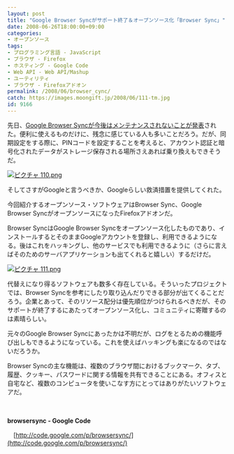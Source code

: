 ```yaml
---
layout: post
title: "Google Browser Syncがサポート終了＆オープンソース化「Browser Sync」"
date: 2008-06-26T18:00:00+09:00
categories:
- オープンソース
tags: 
- プログラミング言語 - JavaScript
- ブラウザ - Firefox
- ホスティング - Google Code
- Web API - Web API/Mashup
- ユーティリティ
- ブラウザ - Firefoxアドオン
permalink: /2008/06/browser_cync/
catch: https://images.moongift.jp/2008/06/111-tm.jpg
id: 9166
---
```

先日、[Google Browser Syncが今後はメンテナンスされないことが発表](http://googlesystem.blogspot.com/2008/06/google-browser-sync-to-be-discontinued.html)された。便利に使えるものだけに、残念に感じている人も多いことだろう。だが、同期設定をする際に、PINコードを設定することを考えると、アカウント認証と暗号化されたデータがストレージ保存される場所さえあれば乗り換えもできそうだ。

  

[![ピクチャ 110.png](https://images.moongift.jp/2008/06/110-tm.jpg)](https://images.moongift.jp/2008/06/110.jpg)

  

そしてさすがGoogleと言うべきか、Googleらしい救済措置を提供してくれた。

  

今回紹介するオープンソース・ソフトウェアはBrowser Sync、Google Browser SyncがオープンソースになったFirefoxアドオンだ。

  
  
<!--more-->  

Browser SyncはGoogle Browser Syncをオープンソース化したものであり、インストールするとそのままGoogleアカウントを登録し、利用できるようになる。後はこれをハッキングし、他のサービスでも利用できるように（さらに言えばそのためのサーバアプリケーションも出てくれると嬉しい）するだけだ。

  

[![ピクチャ 111.png](https://images.moongift.jp/2008/06/111-tm.jpg)](https://images.moongift.jp/2008/06/1111.jpg)

  

代替えになり得るソフトウェアも数多く存在している。そういったプロジェクトでは、Browser Syncを参考にしたり取り込んだりできる部分が出てくることだろう。企業とあって、そのリソース配分は優先順位がつけられるべきだが、そのサポートが終了するにあたってオープンソース化し、コミュニティに寄贈するのは素晴らしい。

  

元々のGoogle Browser Syncにあったかは不明だが、ログをとるための機能呼び出しもできるようになっている。これを使えばハッキングも楽になるのではないだろうか。

  

Browser Syncの主な機能は、複数のブラウザ間におけるブックマーク、タブ、履歴、クッキー、パスワードに関する情報を共有できることにある。オフィスと自宅など、複数のコンピュータを使いこなす方にとってはありがたいソフトウェアだ。

  

　

  

**browsersync - Google Code**  
  
　[http://code.google.com/p/browsersync/](http://code.google.com/p/browsersync/)

  
